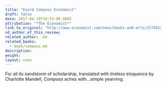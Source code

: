 ```yaml
---
title: "Enard Compass Economist"
draft: false
date: 2017-04-10T19:53:00.000Z
attribution: "*The Economist*"
link_to_original: "http://www.economist.com/news/books-and-arts/21720259-frenchmans-prizewinning-novel-epic-wrangle-over-passion-foreign"
nd_author_of_this_review:
related_author: .md
related_books:
  - book/compass.md
description:
weight:
layout: none
---
```

For all its sandstorm of scholarship, translated with tireless eloquence by Charlotte Mandell, *Compass* aches with...simple yearning.

